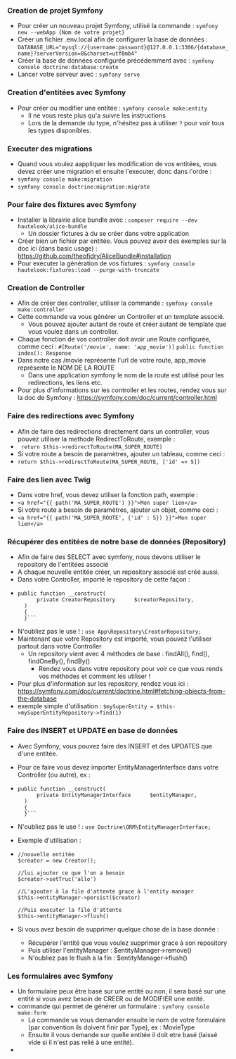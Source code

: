 ### Creation de projet Symfony ###
- Pour créer un nouveau projet Symfony, utilisé la commande : ```symfony new --webApp {Nom de votre projet}```
- Créer un fichier .env.local afin de configurer la base de données : ```DATABASE_URL="mysql://{username:password}@127.0.0.1:3306/{database_name}?serverVersion=8&charset=utf8mb4"```
- Créer la base de données configurée précédemment avec : ```symfony console doctrine:database:create```
- Lancer votre serveur avec : ```symfony serve```

### Creation d'entitées avec Symfony ###
- Pour créer ou modifier une entitée : ```symfony console make:entity```
  - Il ne vous reste plus qu'a suivre les instructions
  - Lors de la demande du type, n'hésitez pas à utiliser ```?``` pour voir tous les types disponibles.

### Executer des migrations ###
- Quand vous voulez aappliquer les modification de vos entitées, vous devez créer une migration et ensuite l'executer, donc dans l'ordre : 
- ```symfony console make:migration```
- ```symfony console doctrine:migration:migrate```

### Pour faire des fixtures avec Symfony ###
- Installer la librairie alice bundle avec : ```composer require --dev hautelook/alice-bundle```
  - Un dossier fictures à du se créer dans votre application
- Créer bien un fichier par entitée. Vous pouvez avoir des exemples sur la doc ici (dans basic usage) : https://github.com/theofidry/AliceBundle#installation
- Pour executer la génération de vos fixtures : ```symfony console hautelook:fixtures:load --purge-with-truncate```

### Creation de Controller ###
-  Afin de créer des controller, utiliser la commande : ```symfony console make:controller```
  - Cette commande va vous générer un Controller et un template associé.
    - Vous pouvez ajouter autant de route et créer autant de template que vous voulez dans un controller.
- Chaque fonction de vos controller doit avoir une Route configurée, comme ceci : 
```#[Route('/movie', name: 'app_movie')]```
```public function index(): Response```
- Dans notre cas /movie représente l'url de votre route, app_movie représente le NOM DE LA ROUTE
  - Dans une application symfony le nom de la route est utilisé pour les redirections, les liens etc.
- Pour plus d'informations sur les controller et les routes, rendez vous sur la doc de Symfony : https://symfony.com/doc/current/controller.html

### Faire des redirections avec Symfony ###
- Afin de faire des redirections directement dans un controller, vous pouvez utiliser la methode RedirectToRoute, exemple :
- ``` return $this->redirectToRoute(MA_SUPER_ROUTE)```
- Si votre route a besoin de paramètres, ajouter un tableau, comme ceci :
- ```return $this->redirectToRoute(MA_SUPER_ROUTE, ['id' => 5])```

### Faire des lien avec Twig ###
- Dans votre href, vous devez utiliser la fonction path, exemple : 
- ```<a href="{{ path('MA_SUPER_ROUTE') }}">Mon super lien</a>```
- Si votre route a besoin de paramètres, ajouter un objet, comme ceci :
- ```<a href="{{ path('MA_SUPER_ROUTE', {'id' : 5}) }}">Mon super lien</a>```

### Récupérer des entitées de notre base de données (Repository) ###
- Afin de faire des SELECT avec symfony, nous devons utiliser le repository de l'entitées associé
- A chaque nouvelle entitée créer, un repository associé est créé aussi.
- Dans votre Controller, importé le repository de cette façon : 
- ```
  public function __construct(
        private CreatorRepository      $creatorRepository,
    )
    {
    }```
- N'oubliez pas le use ! : ```use App\Repository\CreatorRepository;```
- Maintenant que votre Repository est importé, vous pouvez l'utiliser partout dans votre Controller
  - Un repository vient avec 4 méthodes de base : findAll(), find(), findOneBy(), findBy()
    - Rendez vous dans votre repository pour voir ce que vous rends vos méthodes et comment les utiliser !
- Pour plus d'information sur les repository, rendez vous ici : https://symfony.com/doc/current/doctrine.html#fetching-objects-from-the-database
- exemple simple d'utilisation : ```$mySuperEntity = $this->mySuperEntityRepository->find(1)```
### Faire des INSERT et UPDATE en base de données ###
- Avec Symfony, vous pouvez faire des INSERT et des UPDATES que d'une entitée.
- Pour ce faire vous devez importer EntityManagerInterface dans votre Controller (ou autre), ex :
- ```
  public function __construct(
        private EntityManagerInterface      $entityManager,
    )
    {
    }```
- N'oubliez pas le use ! : ```use Doctrine\ORM\EntityManagerInterface;```
- Exemple d'utilisation : 
- ```
  //nouvelle entitée
  $creator = new Creator();
  
  //lui ajouter ce que l'on a besoin
  $creator->setTruc('allo')
  
  //L'ajouter à la file d'attente grace à l'entity manager
  $this->entityManager->persist($creator)
  
  //Puis executer la file d'attente
  $this->entityManager->flush()
  ```
  
- Si vous avez besoin de supprimer quelque chose de la base donnée : 
  - Récupérer l'entité que vous voulez supprimer grace à son repository
  - Puis utiliser l'entityManager : $entityManager->remove()
  - N'oubliez pas le flush à la fin : $entityManager->flush()

### Les formulaires avec Symfony ###
- Un formulaire peux être basé sur une entité ou non, il sera basé sur une entité si vous avez besoin de CREER ou de MODIFIER une entité.
- commande qui permet de générer un formulaire : ```symfony console make:form```
  - La commande va vous demander ensuite le nom de votre formulaire (par convention ils doivent finir par Type), ex : MovieType
  - Ensuite il vous demande sur quelle entitée il doit etre basé (laissé vide si il n'est pas relié à une entité).
- 